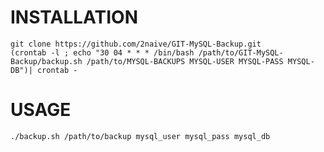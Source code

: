 INSTALLATION
================


    git clone https://github.com/2naive/GIT-MySQL-Backup.git
    (crontab -l ; echo "30 04 * * * /bin/bash /path/to/GIT-MySQL-Backup/backup.sh /path/to/MYSQL-BACKUPS MYSQL-USER MYSQL-PASS MYSQL-DB")| crontab -

USAGE
================

    ./backup.sh /path/to/backup mysql_user mysql_pass mysql_db
